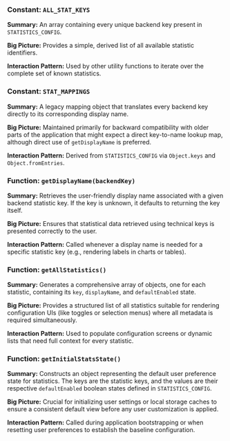 ### Constant: `ALL_STAT_KEYS`

**Summary:**
An array containing every unique backend key present in `STATISTICS_CONFIG`.

**Big Picture:**
Provides a simple, derived list of all available statistic identifiers.

**Interaction Pattern:**
Used by other utility functions to iterate over the complete set of known statistics.

### Constant: `STAT_MAPPINGS`

**Summary:**
A legacy mapping object that translates every backend key directly to its corresponding display name.

**Big Picture:**
Maintained primarily for backward compatibility with older parts of the application that might expect a direct key-to-name lookup map, although direct use of `getDisplayName` is preferred.

**Interaction Pattern:**
Derived from `STATISTICS_CONFIG` via `Object.keys` and `Object.fromEntries`.

### Function: `getDisplayName(backendKey)`

**Summary:**
Retrieves the user-friendly display name associated with a given backend statistic key. If the key is unknown, it defaults to returning the key itself.

**Big Picture:**
Ensures that statistical data retrieved using technical keys is presented correctly to the user.

**Interaction Pattern:**
Called whenever a display name is needed for a specific statistic key (e.g., rendering labels in charts or tables).

### Function: `getAllStatistics()`

**Summary:**
Generates a comprehensive array of objects, one for each statistic, containing its `key`, `displayName`, and `defaultEnabled` state.

**Big Picture:**
Provides a structured list of all statistics suitable for rendering configuration UIs (like toggles or selection menus) where all metadata is required simultaneously.

**Interaction Pattern:**
Used to populate configuration screens or dynamic lists that need full context for every statistic.

### Function: `getInitialStatsState()`

**Summary:**
Constructs an object representing the default user preference state for statistics. The keys are the statistic keys, and the values are their respective `defaultEnabled` boolean states defined in `STATISTICS_CONFIG`.

**Big Picture:**
Crucial for initializing user settings or local storage caches to ensure a consistent default view before any user customization is applied.

**Interaction Pattern:**
Called during application bootstrapping or when resetting user preferences to establish the baseline configuration.